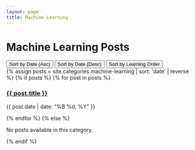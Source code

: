 ```yaml
---
layout: page
title: Machine Learning
---
```


<h1>Machine Learning Posts</h1>

<!-- Sorting options -->
<div class="sort-options">
  <button onclick="sortPosts('asc')">Sort by Date (Asc)</button>
  <button onclick="sortPosts('desc')">Sort by Date (Desc)</button>
  <button onclick="sortPosts('learning')">Sort by Learning Order</button>
</div>

<div id="post-container">
  {% assign posts = site.categories.machine-learning | sort: 'date' | reverse %}
  {% if posts %}
    {% for post in posts %}
    <div class="post" data-date="{{ post.date }}" data-order="{{ post.learning_order }}">
      <h3><a href="{{ post.url }}">{{ post.title }}</a></h3>
      <p>{{ post.date | date: "%B %d, %Y" }}</p>
    </div>
    {% endfor %}
  {% else %}
    <p>No posts available in this category.</p>
  {% endif %}
</div>

<script>
  function sortPosts(order) {
    let posts = [...document.querySelectorAll('.post')];
    posts.sort((a, b) => {
      if (order === 'asc') {
        return new Date(a.dataset.date) - new Date(b.dataset.date);
      } else if (order === 'desc') {
        return new Date(b.dataset.date) - new Date(a.dataset.date);
      } else {
        return a.dataset.order - b.dataset.order; // Custom learning order
      }
    });
    const container = document.getElementById('post-container');
    container.innerHTML = '';
    posts.forEach(post => container.appendChild(post));
  }
</script>
